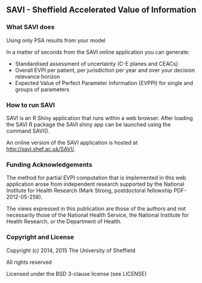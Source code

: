 ## SAVI - Sheffield Accelerated Value of Information

### What SAVI does

Using only PSA results from your model

In a matter of seconds from the SAVI online application you can generate:

* Standardised assessment of uncertainty (C-E planes and CEACs)
* Overall EVPI per patient, per jurisdiction per year and over your decision relevance horizon
* Expected Value of Perfect Parameter Information (EVPPI) for single and groups of parameters

### How to run SAVI

SAVI is an R Shiny application that runs within a web browser. 
After loading the SAVI R package the SAVI shiny app can be launched using the command SAVI().

An online version of the SAVI application is hosted at http://savi.shef.ac.uk/SAVI/.

    
### Funding Acknowledgements

The method for partial EVPI computation that is implemented in this web application arose from independent research 
supported by the National Institute for Health Research (Mark Strong, 
postdoctoral fellowship PDF-2012-05-258). 

The views expressed in this publication are those 
of the authors and not necessarily those of the National Health Service, 
the National Institute for Health Research, or the Department of Health.

### Copyright and License

Copyright (c) 2014, 2015 
The University of Sheffield

All rights reserved

Licensed under the BSD 3-clause license (see LICENSE)
